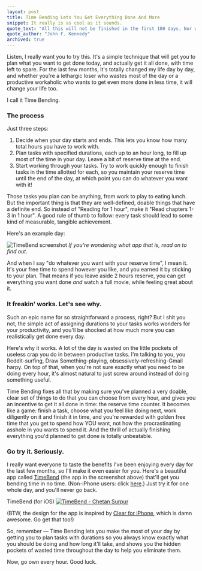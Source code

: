 ```yaml
---
layout: post
title: Time Bending Lets You Get Everything Done And More
snippet: It really is as cool as it sounds.
quote_text: "All this will not be finished in the first 100 days. Nor will it be finished in the first 1,000 days, nor in the life of this Administration, nor even perhaps in our lifetime on this planet. But let us begin."
quote_author: "John F. Kennedy"
archived: true
---
```


Listen, I really want you to try this. It's a simple technique that will get you to plan what you want to get done today, and actually get it all done, with time left to spare. For the last few months, it's totally changed my life day by day, and whether you're a lethargic loser who wastes most of the day or a productive workaholic who wants to get even more done in less time, it will change your life too.

I call it Time Bending.

### The process

Just three steps:

1. Decide when your day starts and ends. This lets you know how many total hours you have to work with.
2. Plan tasks with specified durations, each up to an hour long, to fill up most of the time in your day. Leave a bit of reserve time at the end.
3. Start working through your tasks. Try to work quickly enough to finish tasks in the time allotted for each, so you maintain your reserve time until the end of the day, at which point you can do whatever you want with it!

Those tasks you plan can be anything, from work to play to eating lunch. But the important thing is that they are well-defined, doable things that have a definite end. So instead of "Reading for 1 hour", make it "Read chapters 1-3 in 1 hour". A good rule of thumb to follow: every task should lead to some kind of measurable, tangible achievement.

Here's an example day:

<div class="image-and-caption">
    <img src="{{root_url}}/images/blog/2012/10/timebend.jpg" alt="TimeBend screenshot">
    <em>If you're wondering what app that is, read on to find out.</em>
</div>

And when I say "do whatever you want with your reserve time", I mean it. It's your free time to spend however you like, and you earned it by sticking to your plan. That means if you leave aside 2 hours reserve, you can get everything you want done _and_ watch a full movie, while feeling great about it.

### It freakin' works. Let's see why.

Such an epic name for so straightforward a process, right? But I shit you not, the simple act of assigning durations to your tasks works wonders for your productivity, and you'll be shocked at how much more you can realistically get done every day.

Here's why it works. A lot of the day is wasted on the little pockets of useless crap you do in between productive tasks. I'm talking to you, you Reddit-surfing, Draw Something-playing, obsessively-refreshing-Gmail harpy. On top of that, when you're not sure exactly what you need to be doing every hour, it's almost natural to just screw around instead of doing something useful.

Time Bending fixes all that by making sure you've planned a very doable, clear set of things to do that you can choose from every hour, and gives you an incentive to get it all done in time: the reserve time counter. It becomes like a game: finish a task, choose what you feel like doing next, work diligently on it and finish it in time, and you're rewarded with golden free time that you get to spend how YOU want, not how the procrastinating asshole in you wants to spend it. And the thrill of actually finishing everything you'd planned to get done is totally unbeatable.

### Go try it. Seriously.

I really want everyone to taste the benefits I've been enjoying every day for the last few months, so I'll make it even easier for you. Here's a beautiful app called [TimeBend](https://itunes.apple.com/us/app/timebend/id525224894?mt=8) (the app in the screenshot above) that'll get you bending time in no time. (Non-iPhone users: click [here](http://timebend.me).) Just try it for one whole day, and you'll never go back.

<div class="image-and-caption">
	TimeBend (for iOS)
	<a href="https://itunes.apple.com/us/app/timebend/id525224894?mt=8&uo=4" target="itunes_store" style="border: 0;"><img src="http://r.mzstatic.com/images/web/linkmaker/badge_appstore-lrg.gif" alt="TimeBend - Chetan Surpur" style="border: 0;"/></a>
</div>

(BTW, the design for the app is inspired by [Clear for iPhone](http://www.realmacsoftware.com/clear/), which is damn awesome. Go get that too!)

So, remember — Time Bending lets you make the most of your day by getting you to plan tasks with durations so you always know exactly what you should be doing and how long it'll take, and shows you the hidden pockets of wasted time throughout the day to help you eliminate them.

Now, go own every hour. Good luck.
